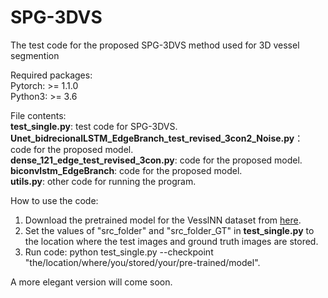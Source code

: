 # SPG-3DVS
The test code for the proposed SPG-3DVS method used for 3D vessel segmention  

Required packages:  
Pytorch: >= 1.1.0  
Python3: >= 3.6  

File contents:  
**test_single.py**: test code for SPG-3DVS.  
**Unet_bidrecionalLSTM_EdgeBranch_test_revised_3con2_Noise.py**： code for the proposed model.  
**dense_121_edge_test_revised_3con.py**: code for the proposed model.  
**biconvlstm_EdgeBranch**: code for the proposed model.  
**utils.py**: other code for running the program.  

How to use the code:  
1. Download the pretrained model for the VesslNN dataset from [here](https://drive.google.com/file/d/1VzICZUf92pclEf0BCDDuCjJD68d_GnYe/view?usp=sharing).  
2. Set the values of "src_folder" and "src_folder_GT" in **test_single.py** to the location where the test images and ground truth images are stored.  
3. Run code: python test_single.py --checkpoint "the/location/where/you/stored/your/pre-trained/model".  


A more elegant version will come soon.
